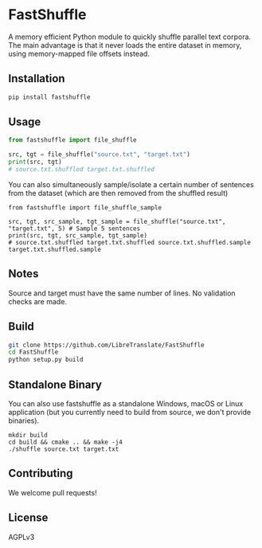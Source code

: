 # FastShuffle

A memory efficient Python module to quickly shuffle parallel text corpora. The main advantage is that it never loads the entire dataset in memory, using memory-mapped file offsets instead.

## Installation

```bash
pip install fastshuffle
```

## Usage

```python
from fastshuffle import file_shuffle

src, tgt = file_shuffle("source.txt", "target.txt")
print(src, tgt)
# source.txt.shuffled target.txt.shuffled
```

You can also simultaneously sample/isolate a certain number of sentences from the dataset (which are then removed from the shuffled result)

```
from fastshuffle import file_shuffle_sample

src, tgt, src_sample, tgt_sample = file_shuffle("source.txt", "target.txt", 5) # Sample 5 sentences
print(src, tgt, src_sample, tgt_sample)
# source.txt.shuffled target.txt.shuffled source.txt.shuffled.sample target.txt.shuffled.sample
```

## Notes

Source and target must have the same number of lines. No validation checks are made.

## Build

```bash
git clone https://github.com/LibreTranslate/FastShuffle
cd FastShuffle
python setup.py build
```

## Standalone Binary

You can also use fastshuffle as a standalone Windows, macOS or Linux application (but you currently need to build from source, we don't provide binaries).

```
mkdir build
cd build && cmake .. && make -j4
./shuffle source.txt target.txt
```

## Contributing

We welcome pull requests!

## License

AGPLv3
